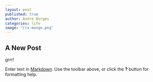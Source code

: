 ```yaml
---
layout: post
published: true
author: André Borges
categories: life
image: "crx-mongo.png"
---
```


## A New Post

grrr!

Enter text in [Markdown](http://daringfireball.net/projects/markdown/). Use the toolbar above, or click the **?** button for formatting help.